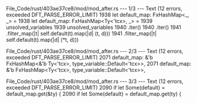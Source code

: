 File_Code/rust/403ae37ce8/mod/mod_after.rs --- 1/3 --- Text (12 errors, exceeded DFT_PARSE_ERROR_LIMIT)
1938             let default_map: FxHashMap<_, _> =                                                                                                          1938             let default_map: FxHashMap<Ty<'tcx>, _> =
1939                 unsolved_variables                                                                                                                      1939                 unsolved_variables
1940                     .iter()                                                                                                                             1940                     .iter()
1941                     .filter_map(|t| self.default(t).map(|d| (t, d)))                                                                                    1941                     .filter_map(|t| self.default(t).map(|d| (*t, d)))

File_Code/rust/403ae37ce8/mod/mod_after.rs --- 2/3 --- Text (12 errors, exceeded DFT_PARSE_ERROR_LIMIT)
2071         default_map: &'b FxHashMap<&'b Ty<'tcx>, type_variable::Default<'tcx>>,                                                                         2071         default_map: &'b FxHashMap<Ty<'tcx>, type_variable::Default<'tcx>>,

File_Code/rust/403ae37ce8/mod/mod_after.rs --- 3/3 --- Text (12 errors, exceeded DFT_PARSE_ERROR_LIMIT)
2090                         if let Some(default) = default_map.get(&ty) {                                                                                   2090                         if let Some(default) = default_map.get(ty) {

